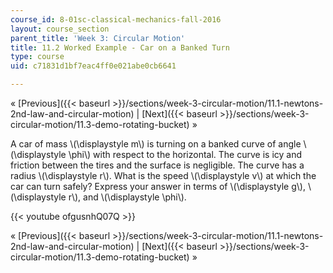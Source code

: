 ```yaml
---
course_id: 8-01sc-classical-mechanics-fall-2016
layout: course_section
parent_title: 'Week 3: Circular Motion'
title: 11.2 Worked Example - Car on a Banked Turn
type: course
uid: c71831d1bf7eac4ff0e021abe0cb6641

---
```


« [Previous]({{< baseurl >}}/sections/week-3-circular-motion/11.1-newtons-2nd-law-and-circular-motion) | [Next]({{< baseurl >}}/sections/week-3-circular-motion/11.3-demo-rotating-bucket) »

A car of mass \\(\\displaystyle m\\) is turning on a banked curve of angle \\(\\displaystyle \\phi\\) with respect to the horizontal. The curve is icy and friction between the tires and the surface is negligible. The curve has a radius \\(\\displaystyle r\\). What is the speed \\(\\displaystyle v\\) at which the car can turn safely? Express your answer in terms of \\(\\displaystyle g\\), \\(\\displaystyle r\\), and \\(\\displaystyle \\phi\\).

{{< youtube ofgusnhQ07Q >}}

« [Previous]({{< baseurl >}}/sections/week-3-circular-motion/11.1-newtons-2nd-law-and-circular-motion) | [Next]({{< baseurl >}}/sections/week-3-circular-motion/11.3-demo-rotating-bucket) »